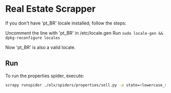 # Real Estate Scrapper

If you don't have 'pt_BR' locale installed, follow the steps:

Uncomment the line with 'pt_BR' in /etc/locale.gen
Run `sudo locale-gen && dpkg-reconfigure locales`

Now 'pt_BR' is also a valid locale.

## Run

To run the properties spider, execute:

```bash
scrapy runspider ./olx/spiders/properties/sell.py -a state=<lowercase_state_initials>
```
